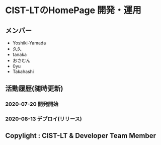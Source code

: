 # CIST-LTのHomePage 開発・運用

## メンバー
- Yoshiki-Yamada
- 久久
- tanaka
- おさむん
- 0yu
- Takahashi

## 活動履歴(随時更新)
### 2020-07-20 開発開始
### 2020-08-13 デプロイ(リリース)

## Copylight : CIST-LT & Developer Team Member

